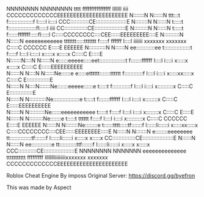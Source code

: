                                                                                                                                                                             
                                                                                                                                                                            
NNNNNNNN        NNNNNNNN                             tttt             ffffffffffffffff  lllllll   iiii                                   CCCCCCCCCCCCCEEEEEEEEEEEEEEEEEEEEEE
N:::::::N       N::::::N                          ttt:::t            f::::::::::::::::f l:::::l  i::::i                               CCC::::::::::::CE::::::::::::::::::::E
N::::::::N      N::::::N                          t:::::t           f::::::::::::::::::fl:::::l   iiii                              CC:::::::::::::::CE::::::::::::::::::::E
N:::::::::N     N::::::N                          t:::::t           f::::::fffffff:::::fl:::::l                                    C:::::CCCCCCCC::::CEE::::::EEEEEEEEE::::E
N::::::::::N    N::::::N    eeeeeeeeeeee    ttttttt:::::ttttttt     f:::::f       ffffff l::::l iiiiiii xxxxxxx      xxxxxxx      C:::::C       CCCCCC  E:::::E       EEEEEE
N:::::::::::N   N::::::N  ee::::::::::::ee  t:::::::::::::::::t     f:::::f              l::::l i:::::i  x:::::x    x:::::x      C:::::C                E:::::E             
N:::::::N::::N  N::::::N e::::::eeeee:::::eet:::::::::::::::::t    f:::::::ffffff        l::::l  i::::i   x:::::x  x:::::x       C:::::C                E::::::EEEEEEEEEE   
N::::::N N::::N N::::::Ne::::::e     e:::::etttttt:::::::tttttt    f::::::::::::f        l::::l  i::::i    x:::::xx:::::x        C:::::C                E:::::::::::::::E   
N::::::N  N::::N:::::::Ne:::::::eeeee::::::e      t:::::t          f::::::::::::f        l::::l  i::::i     x::::::::::x         C:::::C                E:::::::::::::::E   
N::::::N   N:::::::::::Ne:::::::::::::::::e       t:::::t          f:::::::ffffff        l::::l  i::::i      x::::::::x          C:::::C                E::::::EEEEEEEEEE   
N::::::N    N::::::::::Ne::::::eeeeeeeeeee        t:::::t           f:::::f              l::::l  i::::i      x::::::::x          C:::::C                E:::::E             
N::::::N     N:::::::::Ne:::::::e                 t:::::t    tttttt f:::::f              l::::l  i::::i     x::::::::::x          C:::::C       CCCCCC  E:::::E       EEEEEE
N::::::N      N::::::::Ne::::::::e                t::::::tttt:::::tf:::::::f            l::::::li::::::i   x:::::xx:::::x          C:::::CCCCCCCC::::CEE::::::EEEEEEEE:::::E
N::::::N       N:::::::N e::::::::eeeeeeee        tt::::::::::::::tf:::::::f            l::::::li::::::i  x:::::x  x:::::x          CC:::::::::::::::CE::::::::::::::::::::E
N::::::N        N::::::N  ee:::::::::::::e          tt:::::::::::ttf:::::::f            l::::::li::::::i x:::::x    x:::::x           CCC::::::::::::CE::::::::::::::::::::E
NNNNNNNN         NNNNNNN    eeeeeeeeeeeeee            ttttttttttt  fffffffff            lllllllliiiiiiiixxxxxxx      xxxxxxx             CCCCCCCCCCCCCEEEEEEEEEEEEEEEEEEEEEE
                                                                                                                                                                            

Roblox Cheat Engine By imposs Original Server: https://discord.gg/byefron

This was made by Aspect
